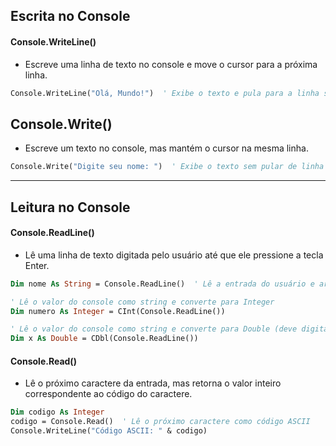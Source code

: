 ## Escrita no Console

#### Console.WriteLine()

- Escreve uma linha de texto no console e move o cursor para a próxima linha.

~~~vb
Console.WriteLine("Olá, Mundo!")  ' Exibe o texto e pula para a linha seguinte
~~~

## Console.Write()

- Escreve um texto no console, mas mantém o cursor na mesma linha.

~~~vb
Console.Write("Digite seu nome: ")  ' Exibe o texto sem pular de linha
~~~

- - - 

## Leitura no Console

#### Console.ReadLine()

- Lê uma linha de texto digitada pelo usuário até que ele pressione a tecla Enter.

~~~vb
Dim nome As String = Console.ReadLine()  ' Lê a entrada do usuário e armazena na variável nome

' Lê o valor do console como string e converte para Integer
Dim numero As Integer = CInt(Console.ReadLine())

' Lê o valor do console como string e converte para Double (deve digitar com vírgula para demarcar as casas decimais)
Dim x As Double = CDbl(Console.ReadLine())
~~~

#### Console.Read()

- Lê o próximo caractere da entrada, mas retorna o valor inteiro correspondente ao código do caractere.

~~~vb
Dim codigo As Integer
codigo = Console.Read()  ' Lê o próximo caractere como código ASCII
Console.WriteLine("Código ASCII: " & codigo)
~~~